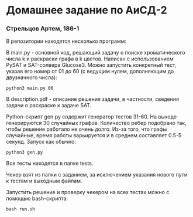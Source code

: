 # Домашнее задание по АиСД-2
 
### Стрельцов Артем, 186-1


В репозитории находятся несколько программ:

В main.py - основной код, решающий задачу о поиске хроматического числа k и раскраски графа в k цветов. Написан с использованием
PySAT и SAT-солвера Glucose3.
Можно запустить конкретный тест, указав его номер от 01 до 60 (с ведущим нулем, дополняющим до двузначного числа):
```
python3 main.py 06
```

В description.pdf - описание решения задачи, в частности, сведения задачи о раскраске к задаче SAT.

Python-скрипт gen.py содержит генератор тестов 31-60. На выходе генерируются 30 случайных графов.
Количество ребер подобрано так, чтобы решение работало не очень долго.
Из-за того, что графы случайные, время работы варьируется и в среднем составляет 0.5-5 секунд.
Запуск как обычно:
```
python3 gen.py
```
Все тесты находятся в папке tests.

Чекер взят из папки с заданием, за исключением указания нового пути к тестам и выходным файлам.

Запустить решение и проверку чекером на всех тестах можно с помощью bash-скрипта:
```
bash run.sh
```
